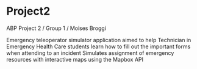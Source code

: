 # Project2
ABP Project 2 / Group 1 / Moises Broggi 

Emergency teleoperator simulator application aimed to help Technician in Emergency Health Care students learn how to fill out the important forms when attending to an incident
Simulates assignment of emergency resources with interactive maps using the Mapbox API
